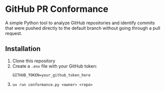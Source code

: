 # GitHub PR Conformance

A simple Python tool to analyze GitHub repositories and identify commits that were pushed directly to the default branch without going through a pull request.

## Installation

1. Clone this repository
2. Create a `.env` file with your GitHub token:
   ```
   GITHUB_TOKEN=your_github_token_here
   ```
3. `uv run conformance.py <owner> <repo>`
